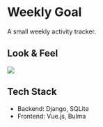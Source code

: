 # Weekly Goal

A small weekly activity tracker.

## Look & Feel

![](https://i.imgur.com/cQ5nGEq.png)

## Tech Stack

- Backend: Django, SQLite
- Frontend: Vue.js, Bulma

